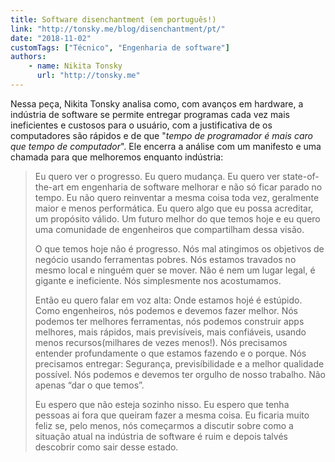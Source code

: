 ```yaml
---
title: Software disenchantment (em português!)
link: "http://tonsky.me/blog/disenchantment/pt/"
date: "2018-11-02"
customTags: ["Técnico", "Engenharia de software"]
authors:
    - name: Nikita Tonsky
      url: "http://tonsky.me"
---
```


Nessa peça, Nikita Tonsky analisa como, com avanços em hardware, a indústria de software se permite entregar programas cada vez mais ineficientes e custosos para o usuário, com a justificativa de os computadores são rápidos e de que "_tempo de programador é mais caro que tempo de computador_". Ele encerra a análise com um manifesto e uma chamada para que melhoremos enquanto indústria:

> Eu quero ver o progresso. Eu quero mudança. Eu quero ver state-of-the-art em engenharia de software melhorar e não só ficar parado no tempo. Eu não quero reinventar a mesma coisa toda vez, geralmente maior e menos performática. Eu quero algo que eu possa acreditar, um propósito válido. Um futuro melhor do que temos hoje e eu quero uma comunidade de engenheiros que compartilham dessa visão.
>
> O que temos hoje não é progresso. Nós mal atingimos os objetivos de negócio usando ferramentas pobres. Nós estamos travados no mesmo local e ninguém quer se mover. Não é nem um lugar legal, é gigante e ineficiente. Nós simplesmente nos acostumamos.
>
> Então eu quero falar em voz alta: Onde estamos hojé é estúpido. Como engenheiros, nós podemos e devemos fazer melhor. Nós podemos ter melhores ferramentas, nós podemos construir apps melhores, mais rápidos, mais previsíveis, mais confiáveis, usando menos recursos(milhares de vezes menos!). Nós precisamos entender profundamente o que estamos fazendo e o porque. Nós precisamos entregar: Segurança, previsíbilidade e a melhor qualidade possível. Nós podemos e devemos ter orgulho de nosso trabalho. Não apenas “dar o que temos”.
>
> Eu espero que não esteja sozinho nisso. Eu espero que tenha pessoas ai fora que queiram fazer a mesma coisa. Eu ficaria muito feliz se, pelo menos, nós começarmos a discutir sobre como a situação atual na indústria de software é ruim e depois talvés descobrir como sair desse estado.
